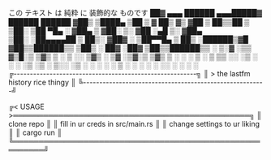   この   テキスト   は   純粋   に  装飾的な   ものです
  ██▓    ▄▄▄        ██████ ▄▄▄█████▓      ██████    ██████ 
  ▓██▒   ▒████▄    ▒██    ▒ ▓  ██▒ ▓▒     ▓██ ▒ ██▒▒██    ▒ 
  ▒██░   ▒██  ▀█▄  ░ ▓██▄   ▒ ▓██░ ▒░     ▓██ ░▄█ ▒░ ▓██▄   
  ▒██░   ░██▄▄▄▄██   ▒   ██▒░ ▓██▓ ░      ▒██▀▀█▄    ▒   ██▒
  ░██████▒▓█   ▓██▒▒██████▒▒  ▒██▒ ░  ██▓ ░██▓ ▒██▒▒██████▒▒
  ░ ▒░▓  ░▒▒   ▓▒█░▒ ▒▓▒ ▒ ░  ▒ ░░    ▒▓▒ ░ ▒▓ ░▒▓░▒ ▒▓▒ ▒ ░
  ░ ░ ▒  ░ ▒   ▒▒ ░░ ░▒  ░ ░    ░     ░▒    ░▒ ░ ▒░░ ░▒  ░ ░
      ░ ░    ░   ▒   ░  ░  ░    ░       ░     ░░   ░ ░  ░  ░  
  ╔--------------------------------------------------------╗
  ║ > the lastfm history rice thingy                       ║
  ╚--------------------------------------------------------╝

  ╔< USAGE >═══════════════════════════════════════════════╗
  ║ clone repo                                             ║
  ║ fill in ur creds in src/main.rs                        ║
  ║ change settings to ur liking                           ║
  ║ cargo run                                              ║
  ╚════════════════════════════════════════════════════════╝

